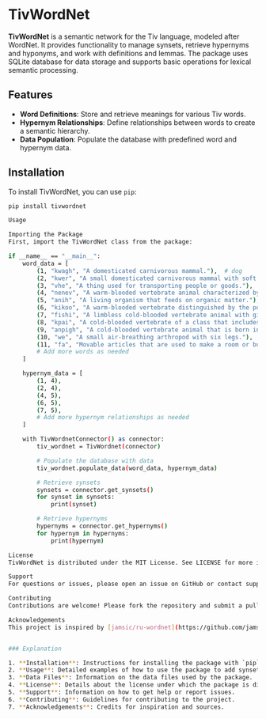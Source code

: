 # TivWordNet

**TivWordNet** is a semantic network for the Tiv language, modeled after WordNet. It provides functionality to manage synsets, retrieve hypernyms and hyponyms, and work with definitions and lemmas. The package uses SQLite database for data storage and supports basic operations for lexical semantic processing.

## Features

- **Word Definitions**: Store and retrieve meanings for various Tiv words.
- **Hypernym Relationships**: Define relationships between words to create a semantic hierarchy.
- **Data Population**: Populate the database with predefined word and hypernym data.

## Installation

To install TivWordNet, you can use `pip`:

```bash
pip install tivwordnet

Usage

Importing the Package
First, import the TivWordNet class from the package:

if __name__ == "__main__":
    word_data = [
        (1, "kwagh", "A domesticated carnivorous mammal."),  # dog
        (2, "kwer", "A small domesticated carnivorous mammal with soft fur."),  # cat
        (3, "vhe", "A thing used for transporting people or goods."),  # vehicle
        (4, "nenev", "A warm-blooded vertebrate animal characterized by the presence of hair or fur."),  # mammal
        (5, "anih", "A living organism that feeds on organic matter."),  # animal
        (6, "kikoo", "A warm-blooded vertebrate distinguished by the possession of feathers."),  # bird
        (7, "fishi", "A limbless cold-blooded vertebrate animal with gills and fins."),  # fish
        (8, "kpai", "A cold-blooded vertebrate of a class that includes snakes and lizards."),  # reptile
        (9, "anpigh", "A cold-blooded vertebrate animal that is born in water and breathes with gills."),  # amphibian
        (10, "we", "A small air-breathing arthropod with six legs."),  # insect
        (11, "fa", "Movable articles that are used to make a room or building suitable for living or working."),  # furniture
        # Add more words as needed
    ]

    hypernym_data = [
        (1, 4),
        (2, 4),
        (4, 5),
        (6, 5),
        (7, 5),
        # Add more hypernym relationships as needed
    ]

    with TivWordnetConnector() as connector:
        tiv_wordnet = TivWordnet(connector)

        # Populate the database with data
        tiv_wordnet.populate_data(word_data, hypernym_data)

        # Retrieve synsets
        synsets = connector.get_synsets()
        for synset in synsets:
            print(synset)

        # Retrieve hypernyms
        hypernyms = connector.get_hypernyms()
        for hypernym in hypernyms:
            print(hypernym)

License
TivWordNet is distributed under the MIT License. See LICENSE for more information.

Support
For questions or issues, please open an issue on GitHub or contact support at danterkum16@gmail.com.

Contributing
Contributions are welcome! Please fork the repository and submit a pull request with your changes.

Acknowledgements
This project is inspired by [jamsic/ru-wordnet](https://github.com/jamsic/ru-wordnet/).


### Explanation

1. **Installation**: Instructions for installing the package with `pip`.
2. **Usage**: Detailed examples of how to use the package to add synsets, retrieve synsets, and get hypernyms and hyponyms.
3. **Data Files**: Information on the data files used by the package.
4. **License**: Details about the license under which the package is distributed.
5. **Support**: Information on how to get help or report issues.
6. **Contributing**: Guidelines for contributing to the project.
7. **Acknowledgements**: Credits for inspiration and sources.
